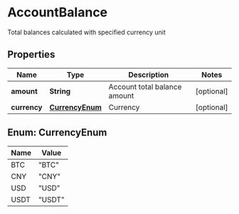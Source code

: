 
# AccountBalance

Total balances calculated with specified currency unit

## Properties

Name | Type | Description | Notes
------------ | ------------- | ------------- | -------------
**amount** | **String** | Account total balance amount |  [optional]
**currency** | [**CurrencyEnum**](#CurrencyEnum) | Currency |  [optional]

## Enum: CurrencyEnum

Name | Value
---- | -----
BTC | &quot;BTC&quot;
CNY | &quot;CNY&quot;
USD | &quot;USD&quot;
USDT | &quot;USDT&quot;

